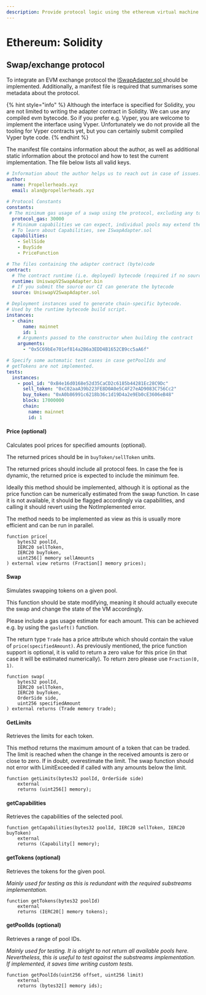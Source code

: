 ```yaml
---
description: Provide protocol logic using the ethereum virtual machine
---
```


# Ethereum: Solidity

## Swap/exchange protocol

To integrate an EVM exchange protocol the [ISwapAdapter.sol ](https://github.com/propeller-heads/tycho-protocol-sdk/blob/main/evm/interfaces/ISwapAdapter.sol)should be implemented. Additionally, a manifest file is required that summarises some metadata about the protocol.

{% hint style="info" %}
Although the interface is specified for Solidity, you are not limited to writing the adapter contract in Solidity. We can use any compiled evm bytecode. So if you prefer e.g. Vyper, you are welcome to implement the interface using Vyper. Unfortunately we do not provide all the tooling for Vyper contracts yet, but you can certainly submit compiled Vyper byte code.
{% endhint %}

The manifest file contains information about the author, as well as additional static information about the protocol and how to test the current implementation. The file below lists all valid keys.

```yaml
# Information about the author helps us to reach out in case of issues.
author:
  name: Propellerheads.xyz
  email: alan@propellerheads.xyz

# Protocol Constants
constants:
 # The minimum gas usage of a swap using the protocol, excluding any token transfers
  protocol_gas: 30000
  # Minimum capabilities we can expect, individual pools may extend these.
  # To learn about Capabilities, see ISwapAdapter.sol
  capabilities:
    - SellSide
    - BuySide
    - PriceFunction

# The files containing the adapter contract (byte)code
contract: 
  # The contract runtime (i.e. deployed) bytecode (required if no source is provided)
  runtime: UniswapV2SwapAdapter.bin
  # If you submit the source our CI can generate the bytecode
  source: UniswapV2SwapAdapter.sol

# Deployment instances used to generate chain-specific bytecode.
# Used by the runtime bytecode build script.
instances:
  - chain:
      name: mainnet
      id: 1
    # Arguments passed to the constructor when building the contract
    arguments:
      - "0x5C69bEe701ef814a2B6a3EDD4B1652CB9cc5aA6f"

# Specify some automatic test cases in case getPoolIds and
# getTokens are not implemented.
tests:
  instances:
    - pool_id: "0xB4e16d0168e52d35CaCD2c6185b44281Ec28C9Dc"
      sell_token: "0xC02aaA39b223FE8D0A0e5C4F27eAD9083C756Cc2"
      buy_token: "0xA0b86991c6218b36c1d19D4a2e9Eb0cE3606eB48"
      block: 17000000
      chain:
        name: mainnet
        id: 1
```

#### Price (optional)

Calculates pool prices for specified amounts (optional).

The returned prices should be in `buyToken/sellToken` units. 

The returned prices should include all protocol fees. In case the fee is dynamic, the returned price is expected to include the minimum fee.

Ideally this method should be implemented, although it is optional as the price function can be numerically estimated from the swap function. In case it is not available, it should be flagged accordingly via capabilities, and calling it should revert using the NotImplemented error.

The method needs to be implemented as view as this is usually more efficient and can be run in parallel.

```solidity
function price(
    bytes32 poolId,
    IERC20 sellToken,
    IERC20 buyToken,
    uint256[] memory sellAmounts
) external view returns (Fraction[] memory prices);
```

#### Swap

Simulates swapping tokens on a given pool.

This function should be state modifying, meaning it should actually execute the swap and change the state of the VM accordingly.

Please include a gas usage estimate for each amount. This can be achieved e.g. by using the `gasleft()` function.

The return type `Trade` has a price attribute which should contain the value of `price(specifiedAmount)`. As previously mentioned, the price function support is optional, it is valid to return a zero value for this price (in that case it will be estimated numerically). To return zero please use `Fraction(0, 1)`.

```solidity
function swap(
    bytes32 poolId,
    IERC20 sellToken,
    IERC20 buyToken,
    OrderSide side,
    uint256 specifiedAmount
) external returns (Trade memory trade);
```

#### GetLimits

Retrieves the limits for each token.

This method returns the maximum amount of a token that can be traded. The limit is reached when the change in the received amounts is zero or close to zero. If in doubt, overestimate the limit. The swap function should not error with LimitExceeded if called with any amounts below the limit.

```solidity
function getLimits(bytes32 poolId, OrderSide side)
    external
    returns (uint256[] memory);
```

#### getCapabilities

Retrieves the capabilities of the selected pool.

```solidity
function getCapabilities(bytes32 poolId, IERC20 sellToken, IERC20 buyToken)
    external
    returns (Capability[] memory);
```

#### getTokens (optional)

Retrieves the tokens for the given pool.

_Mainly used for testing as this is redundant with the required substreams implementation._

```solidity
function getTokens(bytes32 poolId)
    external
    returns (IERC20[] memory tokens);
```

#### getPoolIds (optional)

Retrieves a range of pool IDs.

_Mainly used for testing. It is alright to not return all available pools here. Nevertheless, this is useful to test against the substreams implementation. If implemented, it saves time writing custom tests._

```solidity
function getPoolIds(uint256 offset, uint256 limit)
    external
    returns (bytes32[] memory ids);
```
